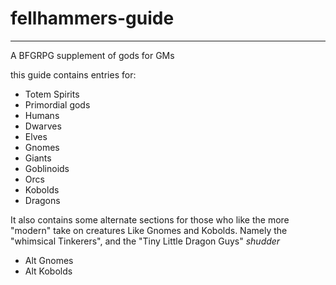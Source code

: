 # fellhammers-guide
---
A BFGRPG supplement of gods for GMs

this guide contains entries for:
- Totem Spirits
- Primordial gods
- Humans
- Dwarves
- Elves
- Gnomes
- Giants
- Goblinoids
- Orcs
- Kobolds
- Dragons

It also contains some alternate sections for those who like the more "modern"
take on creatures Like Gnomes and Kobolds. Namely the "whimsical Tinkerers",
and the "Tiny Little Dragon Guys" *shudder*

- Alt Gnomes
- Alt Kobolds